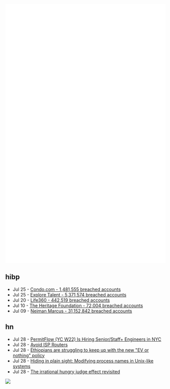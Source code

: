 ![Metrics](https://raw.githubusercontent.com/phixion/phixion/master/metrics.svg)

## hibp

<!--
for https://github.com/phixion/phixion/blob/main/.github/workflows/feeds.yml
-->
<!--START_SECTION:haveibeenpwnd-->
- Jul 25 - [Condo.com - 1,481,555 breached accounts](https://haveibeenpwned.com/PwnedWebsites#CondoCom)
- Jul 25 - [Explore Talent - 5,371,574 breached accounts](https://haveibeenpwned.com/PwnedWebsites#ExploreTalent)
- Jul 20 - [Life360 - 442,519 breached accounts](https://haveibeenpwned.com/PwnedWebsites#Life360)
- Jul 10 - [The Heritage Foundation - 72,004 breached accounts](https://haveibeenpwned.com/PwnedWebsites#TheHeritageFoundation)
- Jul 09 - [Neiman Marcus - 31,152,842 breached accounts](https://haveibeenpwned.com/PwnedWebsites#NeimanMarcus)
<!--END_SECTION:haveibeenpwnd-->

## hn

<!--
for https://github.com/phixion/phixion/blob/main/.github/workflows/feeds.yml
-->
<!--START_SECTION:hn-->
- Jul 28 - [PermitFlow (YC W22) Is Hiring Senior/Staff+ Engineers in NYC](https://jobs.ashbyhq.com/permitflow?departmentId=d33195eb-8978-4439-abc6-5a8a072de808)
- Jul 28 - [Avoid ISP Routers](https://www.routersecurity.org/ISProuters.php)
- Jul 28 - [Ethiopians are struggling to keep up with the new "EV or nothing" policy](https://restofworld.org/2024/ethiopia-gas-car-ban-ev-chargers/)
- Jul 28 - [Hiding in plain sight: Modifying process names in Unix-like systems](https://doubleagent.net/process-name-stomping/)
- Jul 28 - [The irrational hungry judge effect revisited](https://www.cambridge.org/core/journals/judgment-and-decision-making/article/irrational-hungry-judge-effect-revisited-simulations-reveal-that-the-magnitude-of-the-effect-is-overestimated/61CE825D4DC137675BB9CAD04571AE58)
<!--END_SECTION:hn-->

<!--
for https://yhype.me
-->
![](https://hit.yhype.me/github/profile?user_id=13013670)
